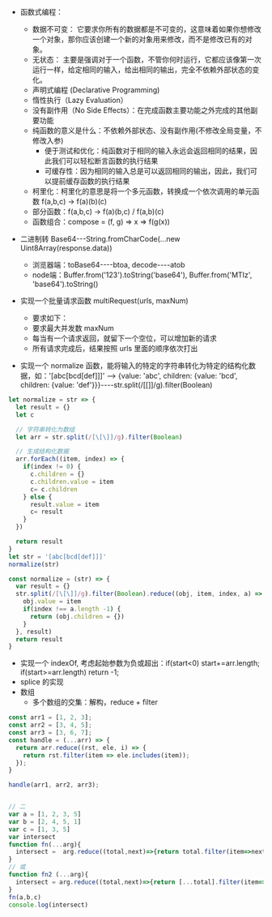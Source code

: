 + 函数式编程：
  + 数据不可变： 它要求你所有的数据都是不可变的，这意味着如果你想修改一个对象，那你应该创建一个新的对象用来修改，而不是修改已有的对象。
  + 无状态： 主要是强调对于一个函数，不管你何时运行，它都应该像第一次运行一样，给定相同的输入，给出相同的输出，完全不依赖外部状态的变化。
  + 声明式编程 (Declarative Programming)
  + 惰性执行（Lazy Evaluation）
  + 没有副作用（No Side Effects）：在完成函数主要功能之外完成的其他副要功能
  + 纯函数的意义是什么：不依赖外部状态、没有副作用(不修改全局变量，不修改入参)
    + 便于测试和优化：纯函数对于相同的输入永远会返回相同的结果，因此我们可以轻松断言函数的执行结果
    + 可缓存性：因为相同的输入总是可以返回相同的输出，因此，我们可以提前缓存函数的执行结果
  + 柯里化：柯里化的意思是将一个多元函数，转换成一个依次调用的单元函数 f(a,b,c) → f(a)(b)(c)
  + 部分函数：f(a,b,c) → f(a)(b,c) / f(a,b)(c)
  + 函数组合：compose = (f, g) => x => f(g(x))





+ 二进制转 Base64---String.fromCharCode(...new Uint8Array(response.data))
  + 浏览器端：toBase64----btoa, decode----atob
  + node端：Buffer.from('123').toString('base64'), Buffer.from('MTIz', 'base64').toString()
+ 实现一个批量请求函数 multiRequest(urls, maxNum)
  + 要求如下：
  + 要求最大并发数 maxNum
  + 每当有一个请求返回，就留下一个空位，可以增加新的请求
  + 所有请求完成后，结果按照 urls 里面的顺序依次打出

+ 实现一个 normalize 函数，能将输入的特定的字符串转化为特定的结构化数据，如：'[abc[bcd[def]]]' --> {value: 'abc', children: {value: 'bcd', children: {value: 'def'}}}----str.split(/[\[\]]/g).filter(Boolean)

```javascript
let normalize = str => {
  let result = {}
  let c

  // 字符串转化为数组
  let arr = str.split(/[\[\]]/g).filter(Boolean)

  // 生成结构化数据
  arr.forEach((item, index) => {
    if(index != 0) {
      c.children = {}
      c.children.value = item
      c= c.children
    } else {
      result.value = item
      c= result
    }
  })

  return result
}
let str = '[abc[bcd[def]]]'
normalize(str)

const normalize = (str) => {
  var result = {}
  str.split(/[\[\]]/g).filter(Boolean).reduce((obj, item, index, a) => {
    obj.value = item
    if(index !== a.length -1) {
      return (obj.children = {})
    }
  }, result)
  return result
}

```




+ 实现一个 indexOf, 考虑起始参数为负或超出：if(start<0) start+=arr.length;  if(start>=arr.length) return -1;
+ splice 的实现
+ 数组
  + 多个数组的交集：解构，reduce + filter

```javascript
const arr1 = [1, 2, 3];
const arr2 = [3, 4, 5];
const arr3 = [3, 6, 7];
const handle = (...arr) => {
  return arr.reduce((rst, ele, i) => {
    return rst.filter(item => ele.includes(item));
  });
}

handle(arr1, arr2, arr3);


// 二
var a = [1, 2, 3, 5]
var b = [2, 4, 5, 1]
var c = [1, 3, 5]
var intersect
function fn(...arg){
  intersect =  arg.reduce((total,next)=>{return total.filter(item=>next.includes(item))})
}
// 或
function fn2 (...arg){
  intersect = arg.reduce((total,next)=>{return [...total].filter(item=>new Set(next).has(item))})
}
fn(a,b,c)
console.log(intersect)
```


